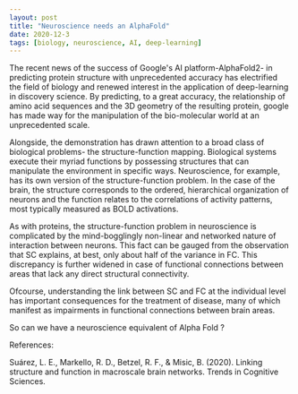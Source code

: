 ```yaml
---
layout: post
title: "Neuroscience needs an AlphaFold"
date: 2020-12-3
tags: [biology, neuroscience, AI, deep-learning]
---
```


The recent news of the success of Google's AI platform-AlphaFold2- in predicting protein structure with unprecedented accuracy has electrified the field of biology and renewed interest in the application of deep-learning in discovery science. By predicting, to a great accuracy, the relationship of amino acid sequences and the 3D geometry of the resulting protein, google has made way for the manipulation of the bio-molecular world at an unprecedented scale.

Alongside, the demonstration has drawn attention to a broad class of biological problems- the structure-function mapping. Biological systems execute their myriad functions by possessing structures that can manipulate the environment in specific ways. Neuroscience, for example, has its own version of the structure-function problem. In the case of the brain, the structure corresponds to the ordered, hierarchical organization of neurons and the function relates to the correlations of activity patterns, most typically measured as BOLD activations.

As with proteins, the structure-function problem in neuroscience is complicated by the mind-bogglingly non-linear and networked nature of interaction between neurons. This fact can be gauged from the observation that SC explains, at best, only about half of the variance in FC. This discrepancy is further widened in case of functional connections between areas that lack any direct structural connectivity.

Ofcourse, understanding the link between SC and FC at the individual level has important consequences for the treatment of disease, many of which manifest as impairments in functional connections between brain areas.

So can we have a neuroscience equivalent of Alpha Fold ? 

References:

Suárez, L. E., Markello, R. D., Betzel, R. F., & Misic, B. (2020). Linking structure and function in macroscale brain networks. Trends in Cognitive Sciences.
